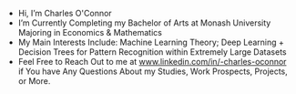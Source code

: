 - Hi, I’m Charles O'Connor
- I’m Currently Completing my Bachelor of Arts at Monash University Majoring in Economics & Mathematics
- My Main Interests Include: Machine Learning Theory; Deep Learning + Decision Trees for Pattern Recognition within Extremely Large Datasets
- Feel Free to Reach Out to me at www.linkedin.com/in/-charles-oconnor if You have Any Questions About my Studies, Work Prospects, Projects, or More.


<!---
CharlesOc645/CharlesOc645 is a ✨ special ✨ repository because its `README.md` (this file) appears on your GitHub profile.
You can click the Preview link to take a look at your changes.
--->
